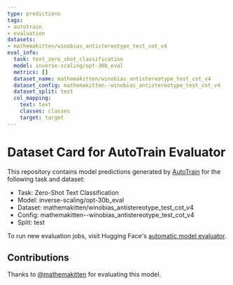 ```yaml
---
type: predictions
tags:
- autotrain
- evaluation
datasets:
- mathemakitten/winobias_antistereotype_test_cot_v4
eval_info:
  task: text_zero_shot_classification
  model: inverse-scaling/opt-30b_eval
  metrics: []
  dataset_name: mathemakitten/winobias_antistereotype_test_cot_v4
  dataset_config: mathemakitten--winobias_antistereotype_test_cot_v4
  dataset_split: test
  col_mapping:
    text: text
    classes: classes
    target: target
---
```

# Dataset Card for AutoTrain Evaluator

This repository contains model predictions generated by [AutoTrain](https://huggingface.co/autotrain) for the following task and dataset:

* Task: Zero-Shot Text Classification
* Model: inverse-scaling/opt-30b_eval
* Dataset: mathemakitten/winobias_antistereotype_test_cot_v4
* Config: mathemakitten--winobias_antistereotype_test_cot_v4
* Split: test

To run new evaluation jobs, visit Hugging Face's [automatic model evaluator](https://huggingface.co/spaces/autoevaluate/model-evaluator).

## Contributions

Thanks to [@mathemakitten](https://huggingface.co/mathemakitten) for evaluating this model.